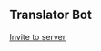## Translator Bot
[Invite to server](https://discord.com/api/oauth2/authorize?client_id=935800920535605290&permissions=75776&scope=bot)
